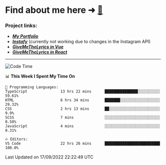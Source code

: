 # Find about me here ➜ [🧑](https://pauabella.dev)

### Project links:
- ***[My Portfolio](https://pauabella.dev)***
- ***[Instafy](https://instafy.me)*** (currently not working due to changes in the Instagram API)
- ***[GiveMeTheLyrics in Vue](https://lyrics.pauabella.dev)***
- ***[GiveMeTheLyrics in React](https://pauabella.dev/GiveMeTheLyrics)***

---
<!--START_SECTION:waka-->
![Code Time](http://img.shields.io/badge/Code%20Time-1%2C449%20hrs%2021%20mins-blue)

📊 **This Week I Spent My Time On** 

```text
💬 Programming Languages: 
TypeScript               13 hrs 22 mins      ███████████████░░░░░░░░░░   59.61% 
HTML                     6 hrs 34 mins       ███████░░░░░░░░░░░░░░░░░░   29.32% 
CSS                      2 hrs 13 mins       ██░░░░░░░░░░░░░░░░░░░░░░░   9.9% 
SCSS                     7 mins              ░░░░░░░░░░░░░░░░░░░░░░░░░   0.58% 
JavaScript               4 mins              ░░░░░░░░░░░░░░░░░░░░░░░░░   0.31%

🔥 Editors: 
VS Code                  22 hrs 26 mins      █████████████████████████   100.0%

```


 Last Updated on 17/09/2022 22:22:49 UTC
<!--END_SECTION:waka-->
